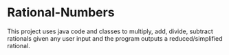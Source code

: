 # Rational-Numbers
This project uses java code and classes to multiply, add, divide, subtract rationals given any user input and the program outputs a reduced/simplified rational.
